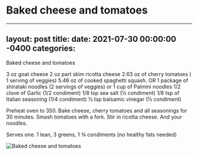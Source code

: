 # Baked cheese and tomatoes
---
layout: post
title: 
date:   2021-07-30 00:00:00 -0400
categories: 
---
Baked cheese and tomatoes

3 oz goat cheese
2 oz part skim ricotta cheese
2.63 oz of cherry tomatoes ( 1 serving of veggies)
5.46 oz of cooked spaghetti squash. OR 1 package of shirataki noodles (2 servings of veggies) or 1 cup of Palmini noodles 
1/2 clove of Garlic (1/2 condiment)
1/8 tsp sea salt (½ condiment)
1/8 tsp of Italian seasoning (1/4 condiment)
½ tsp balsamic vinegar (½ condiment)

Preheat oven to 350. Bake cheese, cherry tomatoes and all seasonings for 30 minutes. Smash tomatoes with a fork. Stir in ricotta cheese. And your noodles.

Serves one. 1 lean, 3 greens, 1 ¾ condiments (no healthy fats needed)

![Baked cheese and tomatoes](images/Baked%20cheese%20and%20tomatoes.png)

